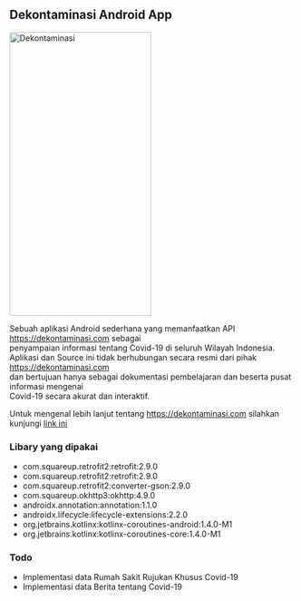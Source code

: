 ## Dekontaminasi Android App

<img src="https://i.ibb.co/H2r5HQR/Screenshot-20201105-144229-Dekontaminasi.png" alt="Dekontaminasi" width="250" height="500"/>

Sebuah aplikasi Android sederhana yang memanfaatkan API https://dekontaminasi.com sebagai  
penyampaian informasi tentang Covid-19 di seluruh Wilayah Indonesia.  
Aplikasi dan Source ini tidak berhubungan secara resmi dari pihak https://dekontaminasi.com  
dan bertujuan hanya sebagai dokumentasi pembelajaran dan beserta pusat informasi mengenai  
Covid-19 secara akurat dan interaktif.
  
Untuk mengenal lebih lanjut tentang https://dekontaminasi.com silahkan kunjungi [link ini](https://github.com/ariya/dekontaminasi)

### Libary yang dipakai
- com.squareup.retrofit2:retrofit:2.9.0
- com.squareup.retrofit2:retrofit:2.9.0
- com.squareup.retrofit2:converter-gson:2.9.0
- com.squareup.okhttp3:okhttp:4.9.0
- androidx.annotation:annotation:1.1.0
- androidx.lifecycle:lifecycle-extensions:2.2.0
- org.jetbrains.kotlinx:kotlinx-coroutines-android:1.4.0-M1
- org.jetbrains.kotlinx:kotlinx-coroutines-core:1.4.0-M1

### Todo
- Implementasi data Rumah Sakit Rujukan Khusus Covid-19
- Implementasi data Berita tentang Covid-19
